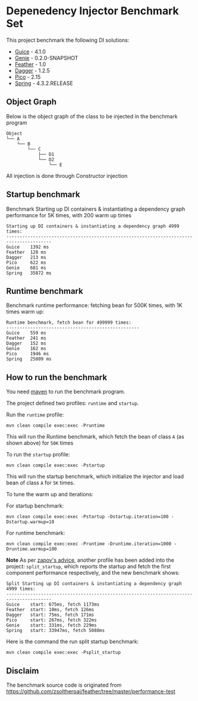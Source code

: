 # Depenedency Injector Benchmark Set

This project benchmark the following DI solutions:

* [Guice](https://github.com/google/guice) - 4.1.0
* [Genie](https://github.com/osglworks/java-di) - 0.2.0-SNAPSHOT
* [Feather](https://github.com/zsoltherpai/feather) - 1.0
* [Dagger](https://github.com/square/dagger) - 1.2.5
* [Pico](http://picocontainer.com/) - 2.15
* [Spring](http://projects.spring.io/spring-framework/) - 4.3.2.RELEASE

## Object Graph

Below is the object graph of the class to be injected in the benchmark program

```
Object
└── A
    └── B
        └── C
            ├── D1
            └── D2
                └── E
```

All injection is done through Constructor injection

## Startup benchmark

Benchmark Starting up DI containers & instantiating a dependency graph performance for 5K times, with 200 warm up times

```text
Starting up DI containers & instantiating a dependency graph 4999 times:
---------------------------------------------------------------------------------------
Guice	 1392 ms
Feather	 128 ms
Dagger	 213 ms
Pico	 622 ms
Genie	 681 ms
Spring	 35872 ms
```

## Runtime benchmark

Benchmark runtime performance: fetching bean for 500K times, with 1K times warm up:

```text
Runtime benchmark, fetch bean for 499999 times:
--------------------------------------------------
Guice	 559 ms
Feather	 241 ms
Dagger	 152 ms
Genie	 162 ms
Pico	 1946 ms
Spring	 25809 ms
```

## How to run the benchmark

You need [maven](http://maven.apache.org/) to run the benchmark program.

The project defined two profiles: `runtime` and `startup`.

Run the `runtime` profile:

`mvn clean compile exec:exec -Pruntime`

This will run the Runtime benchmark, which fetch the bean of class `A` (as shown above) for `50K` times

To run the `startup` profile:

`mvn clean compile exec:exec -Pstartup`

This will run the startup benchmark, which initialize the injector and load bean of class `A` for `5K` times.

To tune the warm up and iterations:

For startup benchmark:

`mvn clean compile exec:exec -Pstartup -Dstartup.iteration=100 -Dstartup.warmup=10`

For runtime benchmark:

`mvn clean compile exec:exec -Pruntime -Druntime.iteration=1000 -Druntime.warmup=100`

**Note** As per [zapov's advice](https://www.reddit.com/r/java/comments/4vfw57/a_simple_program_benchmark_dependency_injection/), another profile has been added into the project: `split_startup`, which reports the startup and fetch the first component performance respectively, and the new benchmark shows:

```
Split Starting up DI containers & instantiating a dependency graph 4999 times:
---------------------------------------------------------------------------------------
Guice	 start: 675ms, fetch 1173ms
Feather	 start: 10ms, fetch 126ms
Dagger	 start: 75ms, fetch 171ms
Pico	 start: 267ms, fetch 322ms
Genie	 start: 331ms, fetch 229ms
Spring	 start: 33947ms, fetch 5088ms
```

Here is the command the run split startup benchmark:

`mvn clean compile exec:exec -Psplit_startup`


## Disclaim

The benchmark source code is originated from https://github.com/zsoltherpai/feather/tree/master/performance-test 